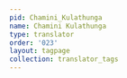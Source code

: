 ```yaml
---
pid: Chamini_Kulathunga
name: Chamini Kulathunga
type: translator
order: '023'
layout: tagpage
collection: translator_tags
---
```


